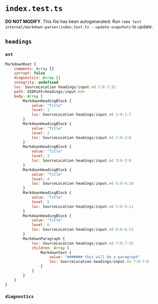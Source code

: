 # `index.test.ts`

**DO NOT MODIFY**. This file has been autogenerated. Run `rome test internal/markdown-parser/index.test.ts --update-snapshots` to update.

## `headings`

### `ast`

```javascript
MarkdownRoot {
	comments: Array []
	corrupt: false
	diagnostics: Array []
	integrity: undefined
	loc: SourceLocation headings/input.md 1:0-7:32
	path: UIDPath<headings/input.md>
	body: Array [
		MarkdownHeadingBlock {
			value: "Title"
			level: 1
			loc: SourceLocation headings/input.md 1:0-1:7
		}
		MarkdownHeadingBlock {
			value: "Title"
			level: 2
			loc: SourceLocation headings/input.md 2:0-2:8
		}
		MarkdownHeadingBlock {
			value: "Title"
			level: 3
			loc: SourceLocation headings/input.md 3:0-3:9
		}
		MarkdownHeadingBlock {
			value: "Title"
			level: 4
			loc: SourceLocation headings/input.md 4:0-4:10
		}
		MarkdownHeadingBlock {
			value: "Title"
			level: 5
			loc: SourceLocation headings/input.md 5:0-5:11
		}
		MarkdownHeadingBlock {
			value: "Title"
			level: 6
			loc: SourceLocation headings/input.md 6:0-6:12
		}
		MarkdownParagraph {
			loc: SourceLocation headings/input.md 7:0-7:32
			children: Array [
				MarkdownText {
					value: "####### this will be a paragraph"
					loc: SourceLocation headings/input.md 7:0-7:0
				}
			]
		}
	]
}
```

### `diagnostics`

```

```
